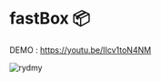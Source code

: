 # fastBox 📦

DEMO : https://youtu.be/IIcv1toN4NM

![rydmy](https://user-images.githubusercontent.com/66711443/141198483-0b72e202-6c9f-4a85-8393-6ae0c977995d.png)

